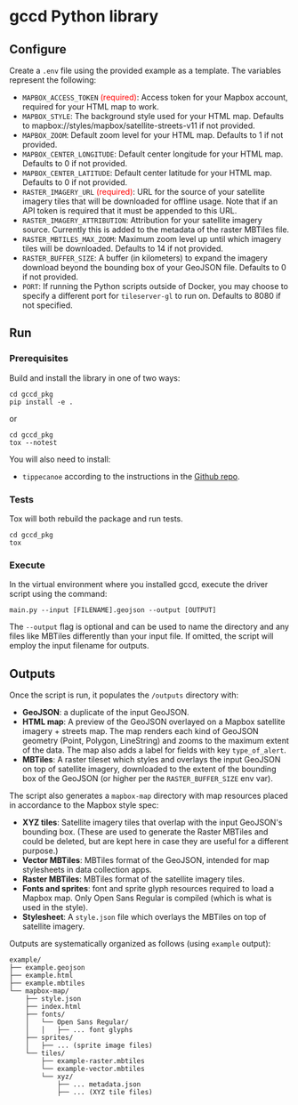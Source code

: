 # gccd Python library

## Configure

Create a `.env` file using the provided example as a template. The variables represent the following:

* `MAPBOX_ACCESS_TOKEN` <span style="color:red">(required)</span>: Access token for your Mapbox account, required for your HTML map to work.
* `MAPBOX_STYLE`: The background style used for your HTML map. Defaults to mapbox://styles/mapbox/satellite-streets-v11 if not provided.
* `MAPBOX_ZOOM`: Default zoom level for your HTML map. Defaults to 1 if not provided.
* `MAPBOX_CENTER_LONGITUDE`: Default center longitude for your HTML map. Defaults to 0 if not provided.
* `MAPBOX_CENTER_LATITUDE`: Default center latitude for your HTML map. Defaults to 0 if not provided.
* `RASTER_IMAGERY_URL` <span style="color:red">(required)</span>: URL for the source of your satellite imagery tiles that will be downloaded for offline usage. Note that if an API token is required that it must be appended to this URL.
* `RASTER_IMAGERY_ATTRIBUTION`: Attribution for your satellite imagery source. Currently this is added to the metadata of the raster MBTiles file.
* `RASTER_MBTILES_MAX_ZOOM`: Maximum zoom level up until which imagery tiles will be downloaded. Defaults to 14 if not provided.
* `RASTER_BUFFER_SIZE`: A buffer (in kilometers) to expand the imagery download beyond the bounding box of your GeoJSON file. Defaults to 0 if not provided.
* `PORT`: If running the Python scripts outside of Docker, you may choose to specify a different port for `tileserver-gl` to run on. Defaults to 8080 if not specified.

## Run

### Prerequisites
Build and install the library in one of two ways:
```
cd gccd_pkg
pip install -e .
```

or

```
cd gccd_pkg
tox --notest
```

You will also need to install:

* `tippecanoe` according to the instructions in the [Github repo](https://github.com/mapbox/tippecanoe).

### Tests
Tox will both rebuild the package and run tests.

```
cd gccd_pkg
tox
```


### Execute
In the virtual environment where you installed gccd, execute the driver script using the command:

```
main.py --input [FILENAME].geojson --output [OUTPUT]
```

The `--output` flag is optional and can be used to name the directory and any files like MBTiles differently than your input file. If omitted, the script will employ the input filename for outputs.

## Outputs

Once the script is run, it populates the `/outputs` directory with:

* **GeoJSON**: a duplicate of the input GeoJSON.
* **HTML map**: A preview of the GeoJSON overlayed on a Mapbox satellite imagery + streets map. The map renders each kind of GeoJSON geometry (Point, Polygon, LineString) and zooms to the maximum extent of the data. The map also adds a label for fields with key `type_of_alert`.
* **MBTiles**: A raster tileset which styles and overlays the input GeoJSON on top of satellite imagery, downloaded to the extent of the bounding box of the GeoJSON (or higher per the `RASTER_BUFFER_SIZE` env var).

The script also generates a `mapbox-map` directory with map resources placed in accordance to the Mapbox style spec:

* **XYZ tiles**:  Satellite imagery tiles that overlap with the input GeoJSON's bounding box. (These are used to generate the Raster MBTiles and could be deleted, but are kept here in case they are useful for a different purpose.)
* **Vector MBTiles**: MBTiles format of the GeoJSON, intended for map stylesheets in data collection apps.
* **Raster MBTiles**: MBTiles format of the satellite imagery tiles.
* **Fonts and sprites**: font and sprite glyph resources required to load a Mapbox map. Only Open Sans Regular is compiled (which is what is used in the style).
* **Stylesheet**: A `style.json` file which overlays the MBTiles on top of satellite imagery.

Outputs are systematically organized as follows (using `example` output):

```
example/
├── example.geojson
├── example.html
├── example.mbtiles
└── mapbox-map/
    ├── style.json
    ├── index.html
    ├── fonts/
    │   └── Open Sans Regular/
    │   │   ├── ... font glyphs
    ├── sprites/
    │   ├── ... (sprite image files)
    └── tiles/
        ├── example-raster.mbtiles
        └── example-vector.mbtiles
        └── xyz/
            ├── ... metadata.json
            ├── ... (XYZ tile files)
```